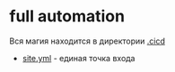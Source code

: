 # full automation

Вся магия находится в директории [.cicd](../.cicd)
- [site.yml](site.yml) - единая точка входа
